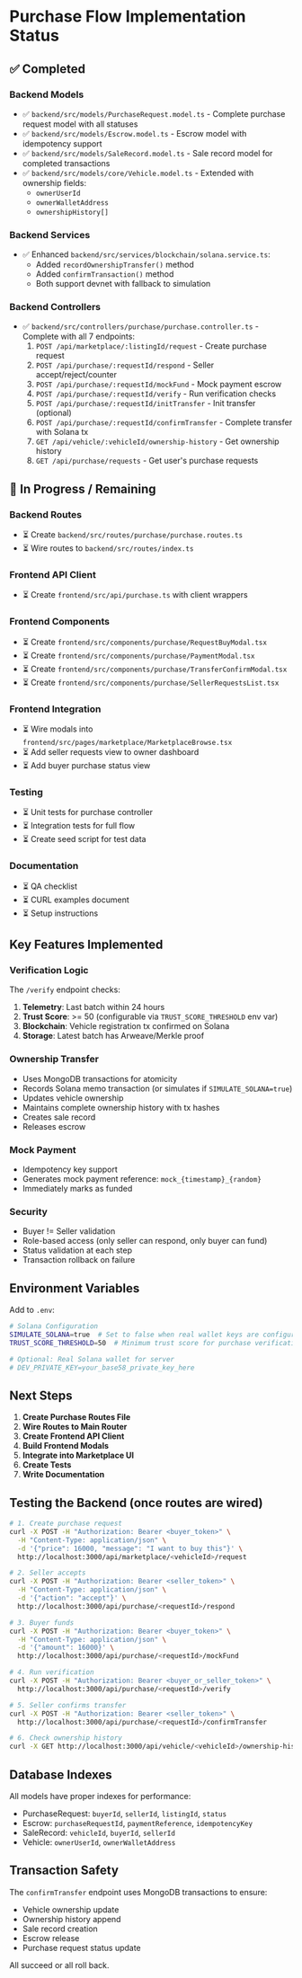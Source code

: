 # Purchase Flow Implementation Status

## ✅ Completed

### Backend Models
- ✅ `backend/src/models/PurchaseRequest.model.ts` - Complete purchase request model with all statuses
- ✅ `backend/src/models/Escrow.model.ts` - Escrow model with idempotency support
- ✅ `backend/src/models/SaleRecord.model.ts` - Sale record model for completed transactions
- ✅ `backend/src/models/core/Vehicle.model.ts` - Extended with ownership fields:
  - `ownerUserId`
  - `ownerWalletAddress`
  - `ownershipHistory[]`

### Backend Services
- ✅ Enhanced `backend/src/services/blockchain/solana.service.ts`:
  - Added `recordOwnershipTransfer()` method
  - Added `confirmTransaction()` method
  - Both support devnet with fallback to simulation

### Backend Controllers
- ✅ `backend/src/controllers/purchase/purchase.controller.ts` - Complete with all 7 endpoints:
  1. `POST /api/marketplace/:listingId/request` - Create purchase request
  2. `POST /api/purchase/:requestId/respond` - Seller accept/reject/counter
  3. `POST /api/purchase/:requestId/mockFund` - Mock payment escrow
  4. `POST /api/purchase/:requestId/verify` - Run verification checks
  5. `POST /api/purchase/:requestId/initTransfer` - Init transfer (optional)
  6. `POST /api/purchase/:requestId/confirmTransfer` - Complete transfer with Solana tx
  7. `GET /api/vehicle/:vehicleId/ownership-history` - Get ownership history
  8. `GET /api/purchase/requests` - Get user's purchase requests

## 🚧 In Progress / Remaining

### Backend Routes
- ⏳ Create `backend/src/routes/purchase/purchase.routes.ts`
- ⏳ Wire routes to `backend/src/routes/index.ts`

### Frontend API Client
- ⏳ Create `frontend/src/api/purchase.ts` with client wrappers

### Frontend Components
- ⏳ Create `frontend/src/components/purchase/RequestBuyModal.tsx`
- ⏳ Create `frontend/src/components/purchase/PaymentModal.tsx`
- ⏳ Create `frontend/src/components/purchase/TransferConfirmModal.tsx`
- ⏳ Create `frontend/src/components/purchase/SellerRequestsList.tsx`

### Frontend Integration
- ⏳ Wire modals into `frontend/src/pages/marketplace/MarketplaceBrowse.tsx`
- ⏳ Add seller requests view to owner dashboard
- ⏳ Add buyer purchase status view

### Testing
- ⏳ Unit tests for purchase controller
- ⏳ Integration tests for full flow
- ⏳ Create seed script for test data

### Documentation
- ⏳ QA checklist
- ⏳ CURL examples document
- ⏳ Setup instructions

## Key Features Implemented

### Verification Logic
The `/verify` endpoint checks:
1. **Telemetry**: Last batch within 24 hours
2. **Trust Score**: >= 50 (configurable via `TRUST_SCORE_THRESHOLD` env var)
3. **Blockchain**: Vehicle registration tx confirmed on Solana
4. **Storage**: Latest batch has Arweave/Merkle proof

### Ownership Transfer
- Uses MongoDB transactions for atomicity
- Records Solana memo transaction (or simulates if `SIMULATE_SOLANA=true`)
- Updates vehicle ownership
- Maintains complete ownership history with tx hashes
- Creates sale record
- Releases escrow

### Mock Payment
- Idempotency key support
- Generates mock payment reference: `mock_{timestamp}_{random}`
- Immediately marks as funded

### Security
- Buyer != Seller validation
- Role-based access (only seller can respond, only buyer can fund)
- Status validation at each step
- Transaction rollback on failure

## Environment Variables

Add to `.env`:
```bash
# Solana Configuration
SIMULATE_SOLANA=true  # Set to false when real wallet keys are configured
TRUST_SCORE_THRESHOLD=50  # Minimum trust score for purchase verification

# Optional: Real Solana wallet for server
# DEV_PRIVATE_KEY=your_base58_private_key_here
```

## Next Steps

1. **Create Purchase Routes File**
2. **Wire Routes to Main Router**
3. **Create Frontend API Client**
4. **Build Frontend Modals**
5. **Integrate into Marketplace UI**
6. **Create Tests**
7. **Write Documentation**

## Testing the Backend (once routes are wired)

```bash
# 1. Create purchase request
curl -X POST -H "Authorization: Bearer <buyer_token>" \
  -H "Content-Type: application/json" \
  -d '{"price": 16000, "message": "I want to buy this"}' \
  http://localhost:3000/api/marketplace/<vehicleId>/request

# 2. Seller accepts
curl -X POST -H "Authorization: Bearer <seller_token>" \
  -H "Content-Type: application/json" \
  -d '{"action": "accept"}' \
  http://localhost:3000/api/purchase/<requestId>/respond

# 3. Buyer funds
curl -X POST -H "Authorization: Bearer <buyer_token>" \
  -H "Content-Type: application/json" \
  -d '{"amount": 16000}' \
  http://localhost:3000/api/purchase/<requestId>/mockFund

# 4. Run verification
curl -X POST -H "Authorization: Bearer <buyer_or_seller_token>" \
  http://localhost:3000/api/purchase/<requestId>/verify

# 5. Seller confirms transfer
curl -X POST -H "Authorization: Bearer <seller_token>" \
  http://localhost:3000/api/purchase/<requestId>/confirmTransfer

# 6. Check ownership history
curl -X GET http://localhost:3000/api/vehicle/<vehicleId>/ownership-history
```

## Database Indexes

All models have proper indexes for performance:
- PurchaseRequest: `buyerId`, `sellerId`, `listingId`, `status`
- Escrow: `purchaseRequestId`, `paymentReference`, `idempotencyKey`
- SaleRecord: `vehicleId`, `buyerId`, `sellerId`
- Vehicle: `ownerUserId`, `ownerWalletAddress`

## Transaction Safety

The `confirmTransfer` endpoint uses MongoDB transactions to ensure:
- Vehicle ownership update
- Ownership history append
- Sale record creation
- Escrow release
- Purchase request status update

All succeed or all roll back.


